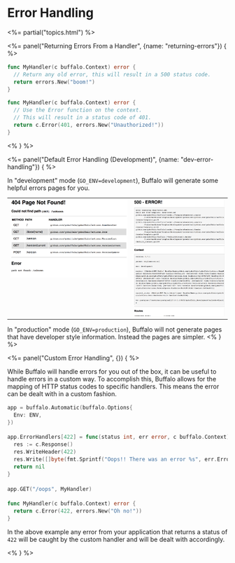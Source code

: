 # Error Handling

<%= partial("topics.html") %>

<%= panel("Returning Errors From a Handler", {name: "returning-errors"}) { %>

```go
func MyHandler(c buffalo.Context) error {
  // Return any old error, this will result in a 500 status code.
  return errors.New("boom!")
}
```

```go
func MyHandler(c buffalo.Context) error {
  // Use the Error function on the context.
  // This will result in a status code of 401.
  return c.Error(401, errors.New("Unauthorized!"))
}
```

<% } %>

<%= panel("Default Error Handling (Development)", {name: "dev-error-handling"}) { %>

In "development" mode (`GO_ENV=development`), Buffalo will generate some helpful errors pages for you.

<table width="100%">
<tr>
  <td valign="top">
    <img src="/assets/images/404_example.png" width="100%">
  </td>
  <td>
    <img src="/assets/images/500_example.png" width="100%">
  </td>
</tr>
</table>

In "production" mode (`GO_ENV=production`), Buffalo will not generate pages that have developer style information. Instead the pages are simpler.
<% } %>

<%= panel("Custom Error Handling", {}) { %>

While Buffalo will handle errors for you out of the box, it can be useful to handle errors in a custom way. To accomplish this, Buffalo allows for the mapping of HTTP status codes to specific handlers. This means the error can be dealt with in a custom fashion.

```go
app = buffalo.Automatic(buffalo.Options{
  Env: ENV,
})

app.ErrorHandlers[422] = func(status int, err error, c buffalo.Context) error {
  res := c.Response()
  res.WriteHeader(422)
  res.Write([]byte(fmt.Sprintf("Oops!! There was an error %s", err.Error())))
  return nil
}

app.GET("/oops", MyHandler)

func MyHandler(c buffalo.Context) error {
  return c.Error(422, errors.New("Oh no!"))
}
```

In the above example any error from your application that returns a status of `422` will be caught by the custom handler and will be dealt with accordingly.

<% } %>
